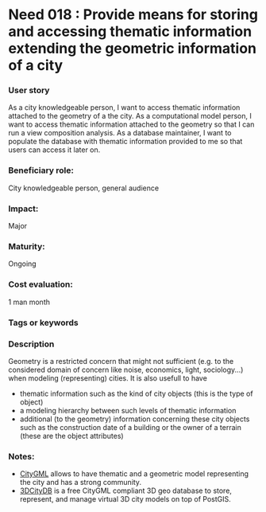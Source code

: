 # Need 018 : Provide means for storing and accessing thematic information extending the geometric information of a city 

### User story
As a city knowledgeable person, I want to access thematic information attached to the geometry of a the city.
As a computational model person, I want to access thematic information attached to the geometry so that I can run a view composition analysis.
As a database maintainer, I want to populate the database with thematic information provided to me so that users can access it later on.

### Beneficiary role: 
City knowledgeable person, general audience

### Impact: 
Major

### Maturity:
Ongoing

### Cost evaluation:
1 man month

### Tags or keywords

### Description
Geometry is a restricted concern that might not sufficient (e.g. to the considered domain of concern like noise, economics, light, sociology...) when modeling (representing) cities. It is also usefull to have 
  - thematic information such as the kind of city objects (this is the type of object) 
  - a modeling hierarchy between such levels of thematic information
  - additional (to the geometry) information concerning these city objects such as the construction date of a building or the owner of a terrain (these are the object attributes)

### Notes:
* [CityGML](https://www.citygml.org/) allows to have thematic and a geometric model representing the city and has a strong community.
* [3DCityDB](www.3dcitydb.org/) is a free CityGML compliant 3D geo database to store, represent, and manage virtual 3D city models on top of PostGIS.
